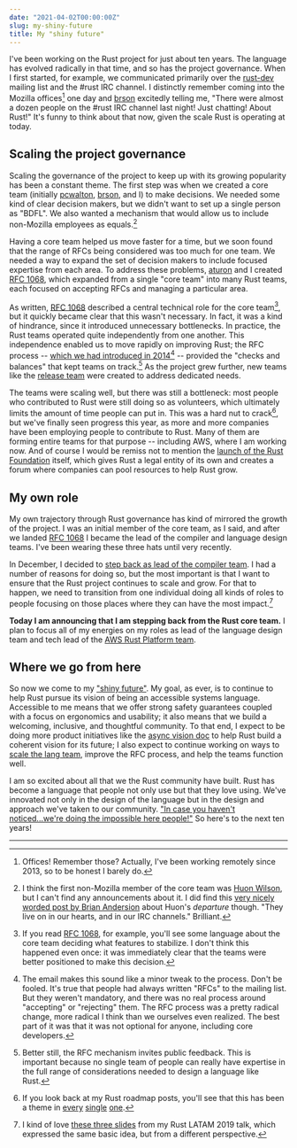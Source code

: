 ```yaml
---
date: "2021-04-02T00:00:00Z"
slug: my-shiny-future
title: My "shiny future"
---
```


I've been working on the Rust project for just about ten years. The language has evolved radically in that time, and so has the project governance. When I first started, for example, we communicated primarily over the [rust-dev] mailing list and the #rust IRC channel. I distinctly remember coming into the Mozilla offices[^offices] one day and [brson] excitedly telling me, "There were almost a dozen people on the #rust IRC channel last night! Just chatting! About Rust!" It's funny to think about that now, given the scale Rust is operating at today.

## Scaling the project governance

Scaling the governance of the project to keep up with its growing popularity has been a constant theme. The first step was when we created a core team (initially [pcwalton], [brson], and I) to make decisions. We needed some kind of clear decision makers, but we didn't want to set up a single person as "BDFL". We also wanted a mechanism that would allow us to include non-Mozilla employees as equals.[^huonw] 

Having a core team helped us move faster for a time, but we soon found that the range of RFCs being considered was too much for one team. We needed a way to expand the set of decision makers to include focused expertise from each area. To address these problems, [aturon] and I created [RFC 1068], which expanded from a single "core team" into many Rust teams, each focused on accepting RFCs and managing a particular area.

[^huonw]: I think the first non-Mozilla member of the core team was [Huon Wilson], but I can't find any announcements about it. I did find this [very nicely worded post by Brian Andersion][3784] about Huon's *departure* though. "They live on in our hearts, and in our IRC channels." Brilliant.

[Huon Wilson]: https://huonw.github.io/
[3784]: https://internals.rust-lang.org/t/rust-team-alumni/3784

As written, [RFC 1068] described a central technical role for the core team[^feature], but it quickly became clear that this wasn't necessary. In fact, it was a kind of hindrance, since it introduced unnecessary bottlenecks. In practice, the Rust teams operated quite independently from one another. This independence enabled us to move rapidly on improving Rust; the RFC process -- [which we had introduced in 2014][RFC][^rfc] -- provided the "checks and balances" that kept teams on track.[^pub] As the project grew further, new teams like the [release team] were created to address dedicated needs.

[release team]: https://internals.rust-lang.org/t/announcing-the-release-team/6561

[^pub]: Better still, the RFC mechanism invites public feedback. This is important because no single team of people can really have expertise in the full range of considerations needed to design a language like Rust.

[dropbox]: https://dropbox.tech/infrastructure/rewriting-the-heart-of-our-sync-engine

The teams were scaling well, but there was still a bottleneck: most people who contributed to Rust were still doing so as volunteers, which ultimately limits the amount of time people can put in. This was a hard nut to crack[^nut], but we've finally seen progress this year, as more and more companies have been employing people to contribute to Rust. Many of them are forming entire teams for that purpose -- including AWS, where I am working now. And of course I would be remiss not to mention the [launch of the Rust Foundation][rf1] itself, which gives Rust a legal entity of its own and creates a forum where companies can pool resources to help Rust grow.

## My own role

My own trajectory through Rust governance has kind of mirrored the growth of the project. I was an initial member of the core team, as I said, and after we landed [RFC 1068] I became the lead of the compiler and language design teams. I've been wearing these three hats until very recently. 

In December, I decided to [step back as lead of the compiler team](https://smallcultfollowing.com/babysteps/blog/2020/12/11/rotating-the-compiler-team-leads/). I had a number of reasons for doing so, but the most important is that I want to ensure that the Rust project continues to scale and grow. For that to happen, we need to transition from one individual doing all kinds of roles to people focusing on those places where they can have the most impact.[^latam]

**Today I am announcing that I am stepping back from the Rust core team.** I plan to focus all of my energies on my roles as lead of the language design team and tech lead of the [AWS Rust Platform team][awsblog]. 

## Where we go from here

So now we come to my ["shiny future"][sf]. My goal, as ever, is to continue to help Rust pursue its vision of being an accessible systems language. Accessible to me means that we offer strong safety guarantees coupled with a focus on ergonomics and usability; it also means that we build a welcoming, inclusive, and thoughtful community. To that end, I expect to be doing more product initiatives like the [async vision doc] to help Rust build a coherent vision for its future; I also expect to continue working on ways to [scale the lang team], improve the RFC process, and help the teams function well.

I am so excited about all that we the Rust community have built. Rust has become a language that people not only use but that they love using. We've innovated not only in the design of the language but in the design and approach we've taken to our community. ["In case you haven't noticed...we're doing the impossible here people!"][impossible] So here's to the next ten years!

---

[^feature]: If you read [RFC 1068], for example, you'll see some language about the core team deciding what features to stabilize. I don't think this happened even once: it was immediately clear that the teams were better positioned to make this decision.

[rotation]: https://smallcultfollowing.com/babysteps/blog/2020/12/11/rotating-the-compiler-team-leads/

[^nut]: If you look back at my Rust roadmap posts, you'll see that this has been a theme in [every][] [single][] [one][].

[problems]: https://smallcultfollowing.com/babysteps/blog/2020/01/09/towards-a-rust-foundation/
[AWS]: https://smallcultfollowing.com/babysteps/blog/2020/12/30/the-more-things-change/
[every]: https://smallcultfollowing.com/babysteps/blog/2018/01/09/rust2018/
[single]: https://smallcultfollowing.com/babysteps/blog/2019/01/07/rust-in-2019-focus-on-sustainability/
[one]: https://smallcultfollowing.com/babysteps/blog/2019/12/02/rust-2020/#many-are-stronger-than-one
[tenets]: https://aws.amazon.com/blogs/opensource/how-our-aws-rust-team-will-contribute-to-rusts-future-successes/


[^latam]: I kind of love [these three slides](https://nikomatsakis.github.io/rust-latam-2019/#109) from my Rust LATAM 2019 talk, which expressed the same basic idea, but from a different perspective.

[scale the lang team]: https://github.com/rust-lang/lang-team/blob/master/design-meeting-minutes/2021-03-24-lang-team-organization.md

[impossible]: https://nikomatsakis.github.io/rust-latam-2019/#101

[sf]: https://rust-lang.github.io/wg-async-foundations/vision/shiny_future.html

[async vision doc]: https://blog.rust-lang.org/2021/03/18/async-vision-doc.html

[path to membership]: https://blog.rust-lang.org/inside-rust/2020/07/09/lang-team-path-to-membership.html

[rfc2229]: https://github.com/rust-lang/project-rfc-2229

[^aws]: Oh yeah, I [joined AWS] somewhere along the way, too.

[joined AWS]: https://smallcultfollowing.com/babysteps/blog/2020/12/30/the-more-things-change/

[awsblog]: https://aws.amazon.com/blogs/opensource/how-our-aws-rust-team-will-contribute-to-rusts-future-successes/

[lib]: https://smallcultfollowing.com/babysteps/blog/2020/04/09/libraryification/

[rf0]: https://smallcultfollowing.com/babysteps/blog/2020/01/09/towards-a-rust-foundation/

[rf1]: https://foundation.rust-lang.org/posts/2021-02-08-hello-world/

[^precore]: [dherman] was the one who suggested naming a formal core team. Before that, I think we didn't have a clear set of folks who decided what to do and what not to do. Very [Tyranny of Structurelessness][tyranny].

[^rfc]: The email makes this sound like a minor tweak to the process. Don't be fooled. It's true that people had always written "RFCs" to the mailing list. But they weren't mandatory, and there was no real process around "accepting" or "rejecting" them. The RFC process was a pretty radical change, more radical I think than we ourselves even realized. The best part of it was that it was not optional for anyone, including core developers.

[tyranny]: https://en.wikipedia.org/wiki/The_Tyranny_of_Structurelessness

[dherman]: https://github.com/dherman

[RFC 1068]: https://rust-lang.github.io/rfcs/1068-rust-governance.html

[RFC]: https://mail.mozilla.org/pipermail/rust-dev/2014-March/008973.html

[compiler]: https://www.rust-lang.org/governance/teams/compiler

[language design]: https://www.rust-lang.org/governance/teams/lang

[stepped back from the core team]: https://internals.rust-lang.org/t/aturon-retires-from-the-core-team-but-not-from-rust/9392/3

[^offices]: Offices! Remember those? Actually, I've been working remotely since 2013, so to be honest I barely do.

[brson]: https://github.com/brson

[aturon]: https://github.com/aturon

[pcwalton]: https://github.com/pcwalton

[rust-dev]: https://mail.mozilla.org/pipermail/rust-dev/

